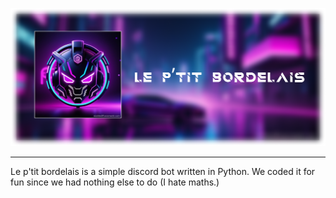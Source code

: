 ![banner](Assets/banner.png)

---

Le p'tit bordelais is a simple discord bot written in Python.
We coded it for fun since we had nothing else to do (I hate maths.)